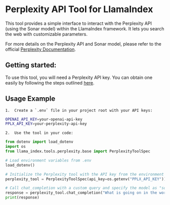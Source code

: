 # Perplexity API Tool for LlamaIndex

This tool provides a simple interface to interact with the Perplexity API (using the Sonar model) within the LlamaIndex framework. It lets you search the web with customizable parameters.

For more details on the Perplexity API and Sonar model, please refer to the official [Perplexity Documentation](https://docs.perplexity.ai/home).

## Getting started:

To use this tool, you will need a Perplexity API key. You can obtain one easily by following the steps outlined [here](https://docs.perplexity.ai/guides/getting-started). 

## Usage Example

	1.	Create a `.env` file in your project root with your API keys:

```bash
OPENAI_API_KEY=your-openai-api-key
PPLX_API_KEY=your-perplexity-api-key
```


	2.	Use the tool in your code:

```python
from dotenv import load_dotenv
import os
from llama_index.tools.perplexity.base import PerplexityToolSpec

# Load environment variables from .env
load_dotenv()

# Initialize the Perplexity tool with the API key from the environment
perplexity_tool = PerplexityToolSpec(api_key=os.getenv("PPLX_API_KEY"))

# Call chat_completion with a custom query and specify the model as "sonar-pro"
response = perplexity_tool.chat_completion("What is going on in the world today?", model="sonar-pro")
print(response)
```

